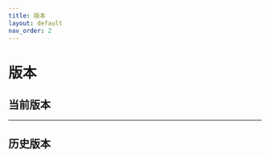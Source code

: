 ```yaml
---
title: 版本
layout: default
nav_order: 2
---
```


# 版本
## 当前版本
<div id=newVersion></div>

<script>
var httpNewVersion = new XMLHttpRequest();
httpNewVersion.open('get', '/config/newVersion.json', true);
httpNewVersion.send();
httpNewVersion.onreadystatechange = function () {
    if (httpNewVersion.readyState == 4 && httpNewVersion.status == 200) {
        let jsonData = JSON.parse(httpNewVersion.response);
        let _versions = document.createElement('div'),_versionHtmlTable = "",_versionHtmlRow = "";
        Object.entries(jsonData).forEach((i) => {
            _versionHtmlRow += `<tr><td>${i[0] || 'N/A'}</td><td>${i[1].version || 'N/A'}</td><td>${i[1].buildNumber || 'N/A'}</td></tr>`;
        });

        _versionHtmlTable += `
<table>
    <thead>
        <tr><th>平台</th><th>版本</th><th>构建版本</th></tr>
    </thead>
    <tbody>${_versionHtmlRow}</tbody>
</table>
`;
        _versions.innerHTML = _versionHtmlTable;

        document.getElementById('newVersion').appendChild(_versions);
    }
}


</script>


----

## 历史版本

<div id=versions></div>

<script>
var httpVersions = new XMLHttpRequest();
httpVersions.open('get', '/config/versions.json', true);
httpVersions.send();
httpVersions.onreadystatechange = function () {
    if (httpVersions.readyState == 4 && httpVersions.status == 200) {
        let jsonData = JSON.parse(httpVersions.response);
        let _versions = document.createElement('div'),_versionHtmlTable = "",_versionHtmlRow = "", _versionHtmlContent = "";
        jsonData.list.forEach((i) => {
            Object.entries(i.system).forEach((systemItem) => {
                _versionHtmlRow += `<tr><td>${systemItem[0] || 'N/A'}</td><td>${systemItem[1].version || 'N/A'}</td><td>${systemItem[1].buildNumber || 'N/A'}</td></tr>`;
            });
            _versionHtmlContent = i.content ?? '';
            _versionHtmlTable += `
<h2>${i["version"]}</h2>
<table>
    <thead>
        <tr><th>平台</th><th>版本</th><th>构建版本</th></tr>
    </thead>
    <tbody>${_versionHtmlRow}</tbody>
</table>
`;
        });
        _versions.innerHTML = _versionHtmlTable + _versionHtmlContent;

        document.getElementById('versions').appendChild(_versions);
    }
}


</script>
